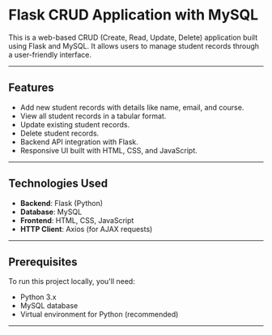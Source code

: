 # Flask CRUD Application with MySQL

This is a web-based CRUD (Create, Read, Update, Delete) application built using Flask and MySQL. It allows users to manage student records through a user-friendly interface.

---

## Features
- Add new student records with details like name, email, and course.
- View all student records in a tabular format.
- Update existing student records.
- Delete student records.
- Backend API integration with Flask.
- Responsive UI built with HTML, CSS, and JavaScript.

---

## Technologies Used
- **Backend**: Flask (Python)
- **Database**: MySQL
- **Frontend**: HTML, CSS, JavaScript
- **HTTP Client**: Axios (for AJAX requests)

---

## Prerequisites
To run this project locally, you'll need:
- Python 3.x
- MySQL database
- Virtual environment for Python (recommended)

---
